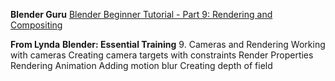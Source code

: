 **Blender Guru**
[Blender Beginner Tutorial - Part 9: Rendering and Compositing](https://www.youtube.com/watch?v=25N775uHb_4&t=23s)


**From Lynda**
**Blender: Essential Training**
9. Cameras and Rendering
Working with cameras
Creating camera targets with constraints
Render Properties
Rendering Animation 
Adding motion blur 
Creating depth of field